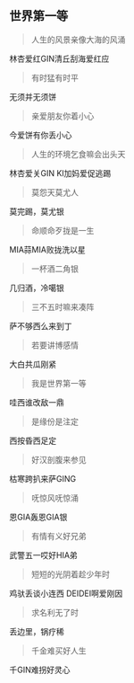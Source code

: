 ## 世界第一等

> 人生的风景亲像大海的风涌

林杏爱红GIN清丘刮海爱红应

> 有时猛有时平

无须并无须饼

> 亲爱朋友你着小心

今爱饼有你丢小心

> 人生的环境乞食嘛会出头天

林杏爱关GIN KI加妈爱促逃踢

> 莫怨天莫尤人

莫完踢，莫尤银

> 命顺命歹拢是一生

MIA蒜MIA败拢洗以星

> 一杯酒二角银

几归酒，冷噶银

> 三不五时嘛来凑阵

萨不够西么来到丁

> 若要讲博感情

大白共瓜刚紧

> 我是世界第一等

哇西谁改敌一鼎

> 是缘份是注定

西按昏西足定

> 好汉剖腹来参见

枯寒跨扒来萨GING

> 呒惊风呒惊涌

恩GIA轰恩GIA银

> 有情有义好兄弟

武警五一哎好HIA弟

> 短短的光阴着趁少年时

鸡驮丢谈小连西
DEIDEI啊爱刚因

> 求名利无了时

丢边里，锅疗稀

> 千金难买好人生

千GIN难拐好灵心

